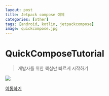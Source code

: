 ```yaml
---
layout: post
title: Jetpack compose 예제  
categories: [other]
tags: [android, kotlin, jetpackcompose]
image: quickcompose.jpg
---
```




# QuickComposeTutorial

> 개발자를 위한 핵심만 빠르게 시작하기

![](https://github.com/VintageAppMaker/QuickComposeTutorial/raw/master/run.gif)

[이동하기](https://github.com/VintageAppMaker/QuickComposeTutorial)
